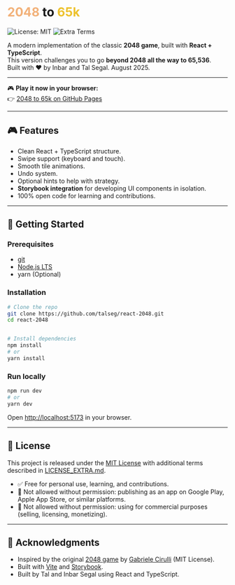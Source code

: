 <h1>
  <span style="color:#f2b179;">2048</span> to 
  <span style="color:#edc22e;">65k</span>
</h1>

![License: MIT](https://img.shields.io/badge/License-MIT-blue.svg)
![Extra Terms](https://img.shields.io/badge/Extra-Non--Commercial-orange.svg)

A modern implementation of the classic **2048 game**, built with **React + TypeScript**.  
This version challenges you to go **beyond 2048 all the way to 65,536**.
<br/>
Built with ❤️ by Inbar and Tal Segal. August 2025.

---

🎮 **Play it now in your browser:**  
👉 [2048 to 65k on GitHub Pages](https://talseg.github.io/react-2048/)

---

## 🎮 Features
- Clean React + TypeScript structure.
- Swipe support (keyboard and touch).
- Smooth tile animations.
- Undo system.
- Optional hints to help with strategy.
- **Storybook integration** for developing UI components in isolation.
- 100% open code for learning and contributions.

---

## 🚀 Getting Started

### Prerequisites
- [git](https://git-scm.com/)
- [Node.js LTS](https://nodejs.org/)
- yarn (Optional)

### Installation
```bash
# Clone the repo
git clone https://github.com/talseg/react-2048.git
cd react-2048


# Install dependencies
npm install
# or
yarn install
```

### Run locally
```bash
npm run dev
# or
yarn dev
```

Open [http://localhost:5173](http://localhost:5173) in your browser.

---

## 📜 License

This project is released under the [MIT License](./LICENSE) with additional terms described in [LICENSE_EXTRA.md](./LICENSE_EXTRA.md).

- ✅ Free for personal use, learning, and contributions.  
- 🚫 Not allowed without permission: publishing as an app on Google Play, Apple App Store, or similar platforms.  
- 🚫 Not allowed without permission: using for commercial purposes (selling, licensing, monetizing).

---

## 🙏 Acknowledgments
- Inspired by the original [2048 game](https://play2048.co/) by [Gabriele Cirulli](https://github.com/gabrielecirulli) (MIT License).  
- Built with [Vite](https://vitejs.dev/) and [Storybook](https://storybook.js.org/).
- Built by Tal and Inbar Segal using React and TypeScript.
